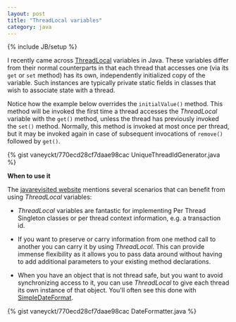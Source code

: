 ```yaml
---
layout: post
title: "ThreadLocal variables"
category: java
---
```

{% include JB/setup %}

I recently came across [ThreadLocal](http://docs.oracle.com/javase/6/docs/api/java/lang/ThreadLocal.html) variables in Java. These variables differ from their normal counterparts in that each thread that accesses one (via its `get` or `set` method) has its own, independently initialized copy of the variable. Such instances are typically private static fields in classes that wish to associate state with a thread.

Notice how the example below overrides the `initialValue()` method. This method will be invoked the first time a thread accesses the *ThreadLocal* variable with the `get()` method, unless the thread has previously invoked the `set()` method. Normally, this method is invoked at most once per thread, but it may be invoked again in case of subsequent invocations of `remove()` followed by `get()`.

{% gist vaneyckt/770ecd28cf7daae98cac UniqueThreadIdGenerator.java %}

**When to use it**

The [javarevisited website](http://javarevisited.blogspot.ie/2012/05/how-to-use-threadlocal-in-java-benefits.html) mentions several scenarios that can benefit from using *ThreadLocal* variables:

- *ThreadLocal* variables are fantastic for implementing Per Thread Singleton classes or per thread context information, e.g. a transaction id.

- If you want to preserve or carry information from one method call to another you can carry it by using *ThreadLocal*. This can provide immense flexibility as it allows you to pass data around without having to add additional parameters to your existing method declarations.

-  When you have an object that is not thread safe, but you want to avoid synchronizing access to it, you can use *ThreadLocal* to give each thread its own instance of that object. You'll often see this done with [SimpleDateFormat](http://stackoverflow.com/a/817926/1420382).

{% gist vaneyckt/770ecd28cf7daae98cac DateFormatter.java %}

